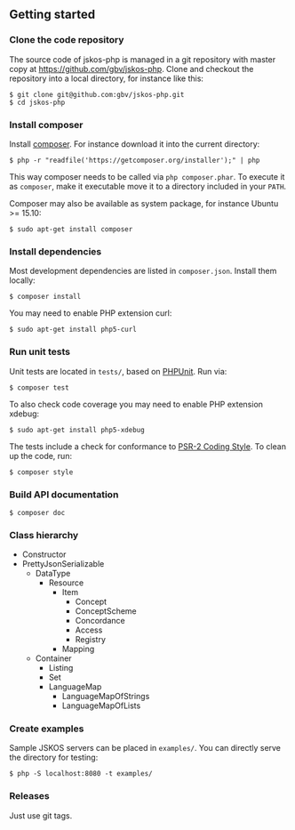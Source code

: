 ## Getting started

### Clone the code repository

The source code of jskos-php is managed in a git repository with master copy
at <https://github.com/gbv/jskos-php>. Clone and checkout the repository into
a local directory, for instance like this:

    $ git clone git@github.com:gbv/jskos-php.git
    $ cd jskos-php

### Install composer

Install [composer](https://getcomposer.org/). For instance download it into
the current directory:

    $ php -r "readfile('https://getcomposer.org/installer');" | php

This way composer needs to be called via `php composer.phar`. To execute it as
`composer`, make it executable move it to a directory included in your `PATH`.

Composer may also be available as system package, for instance Ubuntu >= 15.10:
    
    $ sudo apt-get install composer

### Install dependencies

Most development dependencies are listed in `composer.json`. Install them
locally: 

    $ composer install 

You may need to enable PHP extension curl:

    $ sudo apt-get install php5-curl

### Run unit tests

Unit tests are located in `tests/`, based on [PHPUnit](https://phpunit.de/). Run via:

    $ composer test

To also check code coverage you may need to enable PHP extension xdebug:

    $ sudo apt-get install php5-xdebug

The tests include a check for conformance to [PSR-2 Coding
Style](http://www.php-fig.org/psr/psr-2/). To clean up the code, run:

    $ composer style

### Build API documentation

    $ composer doc

### Class hierarchy

* Constructor
* PrettyJsonSerializable
    * DataType
        * Resource
            * Item
                * Concept
                * ConceptScheme
                * Concordance
                * Access
                * Registry
            * Mapping
    * Container
        * Listing
        * Set
        * LanguageMap
            * LanguageMapOfStrings
            * LanguageMapOfLists

### Create examples

Sample JSKOS servers can be placed in `examples/`. You can directly serve the
directory for testing:

    $ php -S localhost:8080 -t examples/ 

### Releases

Just use git tags.
